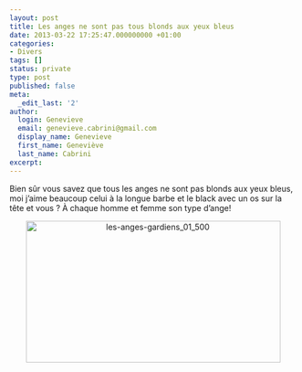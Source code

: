 ```yaml
---
layout: post
title: Les anges ne sont pas tous blonds aux yeux bleus
date: 2013-03-22 17:25:47.000000000 +01:00
categories:
- Divers
tags: []
status: private
type: post
published: false
meta:
  _edit_last: '2'
author:
  login: Genevieve
  email: genevieve.cabrini@gmail.com
  display_name: Genevieve
  first_name: Geneviève
  last_name: Cabrini
excerpt:
---
```

<p>Bien sûr vous savez que tous les anges ne sont pas blonds aux yeux bleus, moi j’aime beaucoup celui à la longue barbe et le black avec un os sur la tête et vous ? À chaque homme et femme son type d’ange!</p>
<p style="text-align: center;"><a href="https://hypnodingues.org/wp-content/uploads/2013/03/les-anges-gardiens_01_500.jpg"><img class="aligncenter  wp-image-2002" alt="les-anges-gardiens_01_500" src="{{ site.url }}/assets/les-anges-gardiens_01_500.jpg" width="446" height="248" /></a></p>
